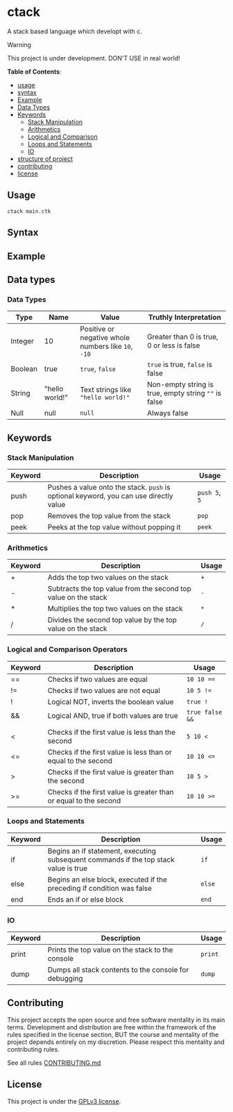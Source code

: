 # ctack
A stack based language which developt with c.


> [!WARNING]
> This project is under development. DON'T USE in real world!

**Table of Contents**:

- [usage](#usage)
- [syntax](#sytax)
- [Example](#example)
- [Data Types](#data-types)
- [Keywords](#keywords)
  - [Stack Manipulation](#stack-manipulation)
  - [Arithmetics](#arithmetics)
  - [Logical and Comparison](#logical-and-comparison)
  - [Loops and Statements](#loops-and-statements)
  - [IO](#io)
- [structure of project](#structure-of-project)
- [contributing](#contributing)
- [license](#license)

## Usage
```
ctack main.ctk
```

## Syntax

## Example

## Data types
### Data Types

| Type    | Name     | Value                  | Truthly Interpretation         |
|---------|----------|------------------------|--------------------------------|
| Integer | 10       | Positive or negative whole numbers like `10`, `-10` | Greater than 0 is true, 0 or less is false |
| Boolean | true     | `true`, `false`        | `true` is true, `false` is false |
| String  | "hello world!" | Text strings like `"hello world!"` | Non-empty string is true, empty string `""` is false |
| Null    | null     | `null`                 | Always false                  |

## Keywords

### Stack Manipulation

| Keyword | Description                          | Usage             |
|---------|--------------------------------------|-------------------|
| push    | Pushes a value onto the stack. `push` is optional keyword, you can use directly value | `push 5`, `5`          |
| pop     | Removes the top value from the stack | `pop`             |
| peek    | Peeks at the top value without popping it | `peek`         |

### Arithmetics

| Keyword | Description                          | Usage             |
|---------|--------------------------------------|-------------------|
| +       | Adds the top two values on the stack | `+`               |
| -       | Subtracts the top value from the second top value on the stack | `-` |
| *       | Multiplies the top two values on the stack | `*`             |
| /       | Divides the second top value by the top value on the stack | `/` |

### Logical and Comparison Operators

| Keyword | Description                              | Usage               |
|---------|------------------------------------------|---------------------|
| ==      | Checks if two values are equal           | `10 10 ==`          |
| !=      | Checks if two values are not equal       | `10 5 !=`           |
| !       | Logical NOT, inverts the boolean value   | `true !`            |
| &&      | Logical AND, true if both values are true| `true false &&`     |
| ||      | Logical OR, true if at least one value is true | `true false ||`    |
| <       | Checks if the first value is less than the second | `5 10 <`    |
| <=      | Checks if the first value is less than or equal to the second | `10 10 <=` |
| >       | Checks if the first value is greater than the second | `10 5 >`   |
| >=      | Checks if the first value is greater than or equal to the second | `10 10 >=` |

### Loops and Statements

| Keyword | Description                          | Usage             |
|---------|--------------------------------------|-------------------|
| if      | Begins an if statement, executing subsequent commands if the top stack value is true | `if` |
| else    | Begins an else block, executed if the preceding if condition was false | `else` |
| end     | Ends an if or else block             | `end`             |

### IO

| Keyword | Description                          | Usage             |
|---------|--------------------------------------|-------------------|
| print   | Prints the top value on the stack to the console | `print`     |
| dump    | Dumps all stack contents to the console for debugging | `dump`   |

## Contributing

This project accepts the open source and free software mentality in its main terms.
Development and distribution are free within the framework of the rules specified 
in the license section, BUT the course and mentality of the project depends entirely
on my discretion. Please respect this mentality and contributing rules.

See all rules [CONTRIBUTING.md](./CONTRIBUTING.md)


## License
This project is under the [GPLv3 license](./LICENSE).
